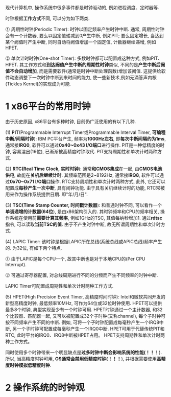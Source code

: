 现代计算机中, 操作系统中很多事件都是时钟驱动的, 例如进程调度、定时器等.

时钟根据**工作方式**不同, 可以分为如下两类.

⓵ 周期性时钟(Periodic Timer): 时钟以固定频率产生时钟中断. 通常, 周期性时钟会有一个计数器, 要么以固定值递减到0产生中断, 例如PIT; 要么固定增长, 当达到某个阙值时产生中断, 同时自动将阙值增加一个固定值, 计数器继续递增, 例如HPET.

⓶ 单次计时时钟(One\-shot Timer): 多数时钟都可以配置成这种方式, 例如PIT、HPET. 其工作方式和**到达阙值产生中断的周期性时钟**类似, 不同的是**产生中断后阙值不会自动增加**, 而是需要软件(通常是时钟中断处理函数)增加该阙值. 这提供给软件动态调整下一次时钟中断到来时间的能力, 使一些新技术,例如无滴答声内核(Tickles Kernel)的实现成为可能.

# 1 x86平台的常用时钟

由于历史原因, x86平台有多种时钟, 目前仍广泛使用的有以下几种.

(1) **PIT**(Programmable Interrupt Timer或Programmable Interval Timer, **可编程中断/间隔时钟**): IBM PC平台产生, 频率为**1000Hz左右**, 即**每次中断间隔约为1ms**, 通常接**IRQ0**, 软件可以通过**0x40\~0x43 I/O端口**进行操作. PIT是一种低精度的时钟, 容易溢出(16位), 已渐渐被高精度时钟取代. PIT支持周期性和单次计时两种方式.

(2) **RTC(Real Time Clock, 实时时钟**): 通常**和CMOS集成**在一起, 由**CMOS电池供电**, 故能在**关机后继续计时**. 其频率范围是2\~8192Hz, 通常接**IRQ8**, 软件可以通过**0x70\~0x71 I/O端口**操作. RTC支持周期性和单次计时两种方式, 此外, 它还可以配置成**每秒产生一次中断**, 具有闹钟功能. 由于具有关机继续计时的功能, RTC常被用来作为操作系统提供日期. 即"年/月/日".

(3) **TSC(Time Stamp Counter, 时间戳计数器**): 和普通时钟不同, 可以看作一个**单调递增的计数器(64位**), 是由x86架构引入的. 其时钟频率和CPU的频率相关, 操作系统在使用前**需要计算其频率**, 例如1GHz的TSC, 其值每纳秒增加1. 通过**rdtsc**指令, 可以读取**当前TSC的值**. 由于不产生时钟中断, 故无所谓周期性和单次计时方式.

(4) LAPIC Timer: 该时钟是根据LAPIC所在总线(系统总线或APIC总线)频率产生的. 为32位, 有如下两个特点.

⓵ 由于LAPIC是每个CPU一个, 故其中断也是对于本地CPU的(Per CPU Interrupt).

⓶ 可通过寄存器配置, 对总线周期进行不同的分频而产生不同频率的时钟中断.

LAPIC Timer可配置成周期性和单次计时两种工作方式.

(5) HPET(High Precision Event Timer, 高精度时间时钟): Intel和微软共同开发的新型高精度时钟, 最低频率10MHz, 可作为64位或32位时钟使用. HPET可以提供最多8个时钟, 典型实现至少有一个时钟可用. HPET时钟通过一个主计数器, 和32个比较器、匹配器一起, 又可以被配置成32个子时钟(又称channel), 每个子时钟可按不同频率产生不同的中断. 例如, 可将一个子时钟配置成每毫秒产生一个IRQ8中断, 另一个子时钟可配置成每毫秒产生一个IRQ0中断. HPET可用于代替传统PIT和RTC, 此时平台的IRQ0、IRQ8中断被HPET占用。 HPET支持周期性和单次计时两种工作方式。

同时使用多个时钟带来一个明显缺点是**过多时钟中断会影响系统的性能(！！！**). 所以, 当高精度时钟可用, **OS通常会禁用低精度时钟(！！！**), 并根据需要使用**高精度时钟模拟低精度时钟**.

# 2 操作系统的时钟观



